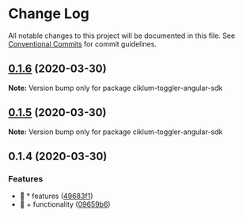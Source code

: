 # Change Log

All notable changes to this project will be documented in this file.
See [Conventional Commits](https://conventionalcommits.org) for commit guidelines.

## [0.1.6](https://github.com/ciklum-digital/ciklum-toggler-angular-sdk/compare/v0.1.5...v0.1.6) (2020-03-30)

**Note:** Version bump only for package ciklum-toggler-angular-sdk





## [0.1.5](https://github.com/ciklum-digital/ciklum-toggler-angular-sdk/compare/v0.1.4...v0.1.5) (2020-03-30)

**Note:** Version bump only for package ciklum-toggler-angular-sdk





## 0.1.4 (2020-03-30)


### Features

* 🎸 * features ([49683f1](https://github.com/ciklum-digital/ciklum-toggler-angular-sdk/commit/49683f19ab9ca35a7d6b679f0b901392f88b2fb2))
* 🎸 + functionality ([09659b6](https://github.com/ciklum-digital/ciklum-toggler-angular-sdk/commit/09659b6d2b627318cdb9e9acda1acafaf7ff0d39))
